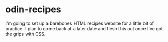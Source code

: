 # odin-recipes
I'm going to set up a barebones HTML recipes website for a little bit of practice.
I plan to come back at a later date and flesh this out once I've got the grips with CSS.